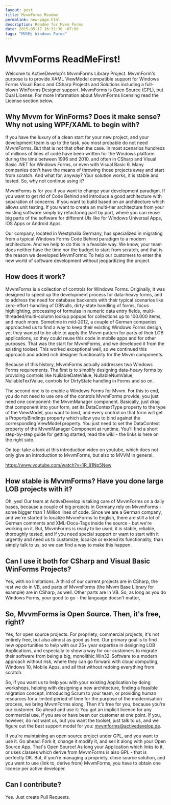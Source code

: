 ```yaml
---
layout: post
title: MvvmForms Readme
permalink: new-page.html
description: Readme for Mvvm Forms
date: 2015-05-17 16:31:30 -07:00
tags: "MVVM; Windows Forms"
---
```


# MvvmForms ReadMeFirst!

Welcome to ActiveDevelop's MvvmForms Library Project. MvvmForm's purpose is to provide XAML ViewModel compatible support for Windows Forms Visual Basic and CSharp Projects and Solutions including a full-blown WinForms Designer support. MvvmForms is Open Source (GPL), but Dual License. For more Information about MvvmForms licensing read the License section below.

## Why Mvvm for WinForms? Does it make sense? Why not using WPF/XAML to begin with?

If you have the luxury of a clean start for your new project, and your development team is up to the task, you most probable do not need MvvmForms. But that is not that often the case. In most scenarios hundreds of millions of lines of code have been written for the Windows platform during the time between 1996 and 2010, and often in CSharp and Visual Basic .NET for Windows Forms, or even with Visual Basic 6. Many companies don't have the means of throwing those projects away and start from scratch. And what for, anyway? Your solution works, it is stable and tested. So, why not continue using it? 

MvvmForms is for you if you want to change your development paradigm. If you want to get rid of Code Behind and introduce a good architecture with separation of concerns. If you want to build based on an architecture which allows unit testing. If you want to create an multi-tier architecture from your existing software simply by refactoring part by part, where you can reuse big parts of the software for different UIs like for Windows Universal Apps, iOS Apps or Android Apps.

Our company, located in Westphalia Germany, has specialized in migrating from a typical Windows Forms Code Behind paradigm to a modern architecture. And we help to do this in a feasible way. We know, your team does neither have the time nor the budget to start from scratch, and that is the reason we developed MvvmForms: To help our customers to enter the new world of software development without jeopardizing the project.

## How does it work?

MvvmForms is a collection of controls for Windows Forms. Originally, it was designed to speed up the development process for data-heavy forms, and to address the need for database backends with their typical scenarios like zero-effort-handling of DBNulls, dirty-state handling of forms, focus highlighting, processing of formulas in numeric data entry fields, multi-threaded/multi-column lookup popups for collections up to 100.000 items, and much more. Sometime in mid-2012, a couple of German companies approached us to find a way to keep their existing Windows Forms design, yet they wanted to be able to apply the Mvvm pattern for parts of their LOB applications, so they could reuse this code in mobile apps and for other purposes. That was the start for MvvmForms, and we developed it from the existing toolset. This worked exceptional well, so we continued this approach and added rich designer functionality for the Mvvm components.

Because of this history, MvvmForms actually addresses two Windows Forms requirements. The first is to simplify designing data-heavy forms by providing controls like NullableDateValue, NullableNumValue, NullableTextValue, controls for DirtyState handling in Forms and so on.

The second one is to enable a Windows Forms for Mvvm. For this to end, you do not need to use one of the controls MvvmForms provide, you just need one component: the MvvmManager component. Basically, just drag that component into your form, set its DataContextType property to the type of the ViewModel, you want to bind, and every control on that form will get a PropertyBindings property which allow you to bind against the corresponding ViewModel property. You just need to set the DataContext property of the MvvmManager Component at runtime. You'll find a short step-by-step guide for getting started, read the wiki - the links is here on the right side.

On top: take a look at this introduction video on youtube, which does not only give an introduction to MvvmForms, but also to MVVM in general.

https://www.youtube.com/watch?v=1R_81Np5New

## How stable is MvvmForms? Have you done large LOB projects with it?

Oh, yes! Our team at ActiveDevelop is taking care of MvvmForms on a daily bases, because a couple of big projects in Germany rely on MvvmForms - some bigger than 1 Million lines of code. Since we are a German company, and we're started to localize MvvmForms to English, there are still a lot of German comments and XML-Docu-Tags inside the source - but we're working on it. But, MvvmForms is ready to be used, it is stable, reliable, thoroughly tested, and if you need special support or want to start with it urgently and need us to customize, localize or extend its functionality, than simply talk to us, so we can find a way to make this happen. 

## Can I use it both for CSharp and Visual Basic WinForms Projects?

Yes, with no limitations. A third of our current projects are in CSharp, the rest we do in VB, and parts of MvvmForms (the Mvvm Base Library for example) are in CSharp, as well. Other parts are in VB. So, as long as you do Windows Forms, your good to go - the language doesn't matter,

## So, MvvmForms is Open Source. Then, it's free, right?

Yes, for open source projects. For propriety, commercial projects, it's not entirely free, but also almost as good as free. Our primary goal is to find new opportunities to help with our 25+ year expertise in designing LOB Applications, and especially to show a way for our customers to migrate their software from being a big, monolithic Win32-Software to a modern approach without risk, where they can go forward with cloud computing, Windows 10, Mobile Apps, and all that without redoing everything from scratch.

So, if you want us to help you with your existing Application by doing workshops, helping with designing a new architecture, finding a feasible migration concept, introducing Scrum to your team, or providing human resources for a limited period of time for the purpose of the modernisation process, we bring MvvmForms along. Then it's free for you, because you're our customer. Go ahead and use it: You got an implicit licence for any commercial use, if you are or have been our customer at one point. If you, however, do not want us, but you want the toolset, just talk to us, and we figure out the best support model for you: mvvmforms@activedevelop.de.

If you're maintaining an open source project under GPL, and you want to use it. Go ahead: Fork it, change it modify it, and sell it along with your Open Source App. That's Open Source! As long your Application which links to it, or uses classes which derive from MvvmForms is also GPL - that is perfectly OK. But, if you're managing a propriety, close source solution, and you want to use (link to, derive from) MvvmForms, you have to obtain one license per active developer.

## Can I contribute?

Yes. Just create Pull Requests.
